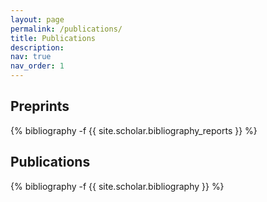 ```yaml
---
layout: page
permalink: /publications/
title: Publications
description:
nav: true
nav_order: 1
---
```

<!-- _pages/publications.md -->
<div class="publications">

<h2>Preprints</h2>

{% bibliography -f {{ site.scholar.bibliography_reports }} %}

</div>

<h2>Publications</h2>

<div class="publications">

{% bibliography -f {{ site.scholar.bibliography }} %}

</div>
